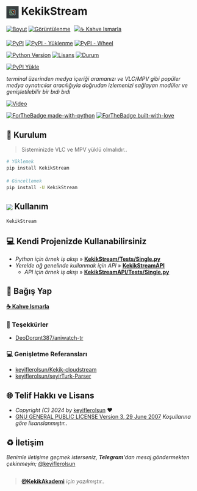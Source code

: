 # <img src="https://github.com/keyiflerolsun/KekikStream/raw/master/.github/icons/KekikStream.png?raw=True" height="32" align="center"> KekikStream

[![Boyut](https://img.shields.io/github/repo-size/keyiflerolsun/KekikStream?logo=git&logoColor=white&label=Boyut)](#)
[![Görüntülenme](https://hits.seeyoufarm.com/api/count/incr/badge.svg?url=https://github.com/keyiflerolsun/KekikStream&title=Görüntülenme)](#)
<a href="https://KekikAkademi.org/Kahve" target="_blank"><img src="https://img.shields.io/badge/☕️-Kahve Ismarla-ffdd00" title="☕️ Kahve Ismarla" style="padding-left:5px;"></a>

[![PyPI](https://img.shields.io/pypi/v/KekikStream?logo=pypi&logoColor=white&label=PyPI)](https://pypi.org/project/KekikStream)
[![PyPI - Yüklenme](https://img.shields.io/pypi/dm/KekikStream?logo=pypi&logoColor=white&label=Yüklenme)](https://pypi.org/project/KekikStream)
[![PyPI - Wheel](https://img.shields.io/pypi/wheel/KekikStream?logo=pypi&logoColor=white&label=Wheel)](https://pypi.org/project/KekikStream)

[![Python Version](https://img.shields.io/pypi/pyversions/KekikStream?logo=python&logoColor=white&label=Python)](#)
[![Lisans](https://img.shields.io/pypi/l/KekikStream?logo=gnu&logoColor=white&label=Lisans)](#)
[![Durum](https://img.shields.io/pypi/status/KekikStream?logo=windowsterminal&logoColor=white&label=Durum)](#)

[![PyPI Yükle](https://github.com/keyiflerolsun/KekikStream/actions/workflows/pypiYukle.yml/badge.svg)](https://github.com/keyiflerolsun/KekikStream/actions/workflows/pypiYukle.yml)

*terminal üzerinden medya içeriği aramanızı ve VLC/MPV gibi popüler medya oynatıcılar aracılığıyla doğrudan izlemenizi sağlayan modüler ve genişletilebilir bir bıdı bıdı*

[![Video](https://github.com/user-attachments/assets/63d31bb0-0b69-40b4-84aa-66623f2a253f)](https://github.com/user-attachments/assets/63d31bb0-0b69-40b4-84aa-66623f2a253f)

[![ForTheBadge made-with-python](https://ForTheBadge.com/images/badges/made-with-python.svg)](https://www.python.org/)
[![ForTheBadge built-with-love](https://ForTheBadge.com/images/badges/built-with-love.svg)](https://GitHub.com/keyiflerolsun/)

## 🚀 Kurulum

> Sisteminizde VLC ve MPV yüklü olmalıdır..

```bash
# Yüklemek
pip install KekikStream

# Güncellemek
pip install -U KekikStream
```

## <img src="https://www.akashtrehan.com/assets/images/emoji/terminal.png" height="32" align="center"> Kullanım

```bash
KekikStream
```

## 💻 Kendi Projenizde Kullanabilirsiniz

- _Python için örnek iş akışı_ » **[KekikStream/Tests/Single.py](https://github.com/keyiflerolsun/KekikStream/blob/master/Tests/Single.py)**
- _Yerelde ağ genelinde kullanmak için API_ » **[KekikStreamAPI](https://github.com/keyiflerolsun/KekikStreamAPI)**
  - _API için örnek iş akışı_ » **[KekikStreamAPI/Tests/Single.py](https://github.com/keyiflerolsun/KekikStreamAPI/blob/master/Tests/Single.py)**

## 💸 Bağış Yap

**[☕️ Kahve Ismarla](https://KekikAkademi.org/Kahve)**

### 🎁 Teşekkürler

- [DeoDorqnt387/aniwatch-tr](https://github.com/DeoDorqnt387/aniwatch-tr)

### 💻 Genişletme Referansları

- [keyiflerolsun/Kekik-cloudstream](https://github.com/keyiflerolsun/Kekik-cloudstream)
- [keyiflerolsun/seyirTurk-Parser](https://github.com/keyiflerolsun/seyirTurk-Parser)

## 🌐 Telif Hakkı ve Lisans

* *Copyright (C) 2024 by* [keyiflerolsun](https://github.com/keyiflerolsun) ❤️️
* [GNU GENERAL PUBLIC LICENSE Version 3, 29 June 2007](https://github.com/keyiflerolsun/KekikStream/blob/master/LICENSE) *Koşullarına göre lisanslanmıştır..*

## ♻️ İletişim

*Benimle iletişime geçmek isterseniz, **Telegram**'dan mesaj göndermekten çekinmeyin;* [@keyiflerolsun](https://t.me/KekikKahve)

##

> **[@KekikAkademi](https://t.me/KekikAkademi)** *için yazılmıştır..*
